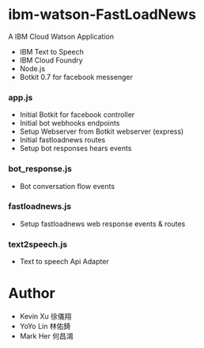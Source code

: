 # ibm-watson-FastLoadNews
A IBM Cloud Watson Application
- IBM Text to Speech
- IBM Cloud Foundry
- Node.js
- Botkit 0.7 for facebook messenger

### app.js 
- Initial Botkit for facebook controller
- Initial bot webhooks endpoints
- Setup Webserver from Botkit webserver (express) 
- Initial fastloadnews routes
- Setup bot responses hears events

### bot_response.js
- Bot conversation flow events

### fastloadnews.js
- Setup fastloadnews web response events & routes

### text2speech.js
- Text to speech Api Adapter

# Author
- Kevin Xu 徐儀翔
- YoYo Lin 林佑錡
- Mark Her 何昌鴻
